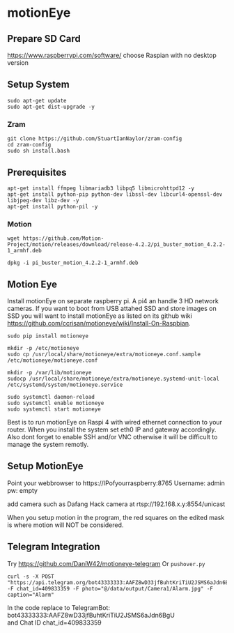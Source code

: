 # motionEye

## Prepare SD Card
https://www.raspberrypi.com/software/
choose Raspian with no desktop version

## Setup System

```
sudo apt-get update
sudo apt-get dist-upgrade -y
```
### Zram
```
git clone https://github.com/StuartIanNaylor/zram-config
cd zram-config
sudo sh install.bash
```

## Prerequisites
```
apt-get install ffmpeg libmariadb3 libpq5 libmicrohttpd12 -y
apt-get install python-pip python-dev libssl-dev libcurl4-openssl-dev libjpeg-dev libz-dev -y
apt-get install python-pil -y
```

### Motion
```
wget https://github.com/Motion-Project/motion/releases/download/release-4.2.2/pi_buster_motion_4.2.2-1_armhf.deb 

dpkg -i pi_buster_motion_4.2.2-1_armhf.deb 
```

## Motion Eye
Install motionEye on separate raspberry pi. A pi4  an handle 3 HD network cameras. If you want to boot from USB attahed SSD and store images on SSD you will want to install motionEye as listed on its github wiki https://github.com/ccrisan/motioneye/wiki/Install-On-Raspbian. 

```
sudo pip install motioneye

mkdir -p /etc/motioneye
sudo cp /usr/local/share/motioneye/extra/motioneye.conf.sample /etc/motioneye/motioneye.conf

mkdir -p /var/lib/motioneye
sudocp /usr/local/share/motioneye/extra/motioneye.systemd-unit-local /etc/systemd/system/motioneye.service

sudo systemctl daemon-reload
sudo systemctl enable motioneye
sudo systemctl start motioneye
```

Best is to run motionEye on Raspi 4 with wired ethernet connection to your router. When you install the system set eth0 IP and gateway accordingly. Also dont forget to enable SSH and/or VNC otherwise it will be difficult to manage the system remotly.

## Setup MotionEye

Point your webbrowser to https://IPofyourraspberry:8765
Username: admin pw: empty

add camera such as Dafang Hack camera at rtsp://192.168.x.y:8554/unicast

When you setup motion in the program, the red squares on the edited mask is where motion will NOT be considered.

## Telegram Integration
Try https://github.com/DaniW42/motioneye-telegram 
Or
`pushover.py`
```
curl -s -X POST "https://api.telegram.org/bot43333333:AAFZ8wD33jfBuhtKriTiU2JSMS6aJdn6BgU/sendPhoto" -F chat_id=409833359 -F photo="@/data/output/Camera1/Alarm.jpg" -F caption="Alarm"
```
In the code replace to TelegramBot: bot43333333:AAFZ8wD33jfBuhtKriTiU2JSMS6aJdn6BgU   
and Chat ID chat_id=409833359  
